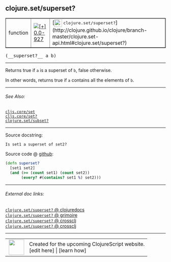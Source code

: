 ## clojure.set/superset?



 <table border="1">
<tr>
<td>function</td>
<td><a href="https://github.com/cljsinfo/cljs-api-docs/tree/0.0-927"><img valign="middle" alt="[+] 0.0-927" title="Added in 0.0-927" src="https://img.shields.io/badge/+-0.0--927-lightgrey.svg"></a> </td>
<td>
[<img height="24px" valign="middle" src="http://i.imgur.com/1GjPKvB.png"> <samp>clojure.set/superset?</samp>](http://clojure.github.io/clojure/branch-master/clojure.set-api.html#clojure.set/superset?)
</td>
</tr>
</table>


 <samp>
(__superset?__ a b)<br>
</samp>

---

Returns true if `a` is a superset of `b`, false otherwise.

In other words, returns true if `a` contains all the elements of `b`.

---


###### See Also:

[`cljs.core/set`](cljs.core_set.md)<br>
[`cljs.core/set?`](cljs.core_setQMARK.md)<br>
[`clojure.set/subset?`](clojure.set_subsetQMARK.md)<br>

---


Source docstring:

```
Is set1 a superset of set2?
```


Source code @ [github](https://github.com/clojure/clojurescript/blob/r1552/src/cljs/clojure/set.cljs#L138-L142):

```clj
(defn superset? 
  [set1 set2]
  (and (>= (count set1) (count set2))
       (every? #(contains? set1 %) set2)))
```

<!--
Repo - tag - source tree - lines:

 <pre>
clojurescript @ r1552
└── src
    └── cljs
        └── clojure
            └── <ins>[set.cljs:138-142](https://github.com/clojure/clojurescript/blob/r1552/src/cljs/clojure/set.cljs#L138-L142)</ins>
</pre>

-->

---



###### External doc links:

[`clojure.set/superset?` @ clojuredocs](http://clojuredocs.org/clojure.set/superset_q)<br>
[`clojure.set/superset?` @ grimoire](http://conj.io/store/v1/org.clojure/clojure/1.7.0-beta3/clj/clojure.set/superset%3F/)<br>
[`clojure.set/superset?` @ crossclj](http://crossclj.info/fun/clojure.set/superset%3F.html)<br>
[`clojure.set/superset?` @ crossclj](http://crossclj.info/fun/clojure.set.cljs/superset%3F.html)<br>

---

 <table>
<tr><td>
<img valign="middle" align="right" width="48px" src="http://i.imgur.com/Hi20huC.png">
</td><td>
Created for the upcoming ClojureScript website.<br>
[edit here] | [learn how]
</td></tr></table>

[edit here]:https://github.com/cljsinfo/cljs-api-docs/blob/master/cljsdoc/clojure.set_supersetQMARK.cljsdoc
[learn how]:https://github.com/cljsinfo/cljs-api-docs/wiki/cljsdoc-files

<!--

This information was too distracting to show to readers, but I'll leave it
commented here since it is helpful to:

- pretty-print the data used to generate this document
- and show how to retrieve that data



The API data for this symbol:

```clj
{:description "Returns true if `a` is a superset of `b`, false otherwise.\n\nIn other words, returns true if `a` contains all the elements of `b`.",
 :ns "clojure.set",
 :name "superset?",
 :signature ["[a b]"],
 :history [["+" "0.0-927"]],
 :type "function",
 :related ["cljs.core/set" "cljs.core/set?" "clojure.set/subset?"],
 :full-name-encode "clojure.set_supersetQMARK",
 :source {:code "(defn superset? \n  [set1 set2]\n  (and (>= (count set1) (count set2))\n       (every? #(contains? set1 %) set2)))",
          :title "Source code",
          :repo "clojurescript",
          :tag "r1552",
          :filename "src/cljs/clojure/set.cljs",
          :lines [138 142]},
 :full-name "clojure.set/superset?",
 :clj-symbol "clojure.set/superset?",
 :docstring "Is set1 a superset of set2?"}

```

Retrieve the API data for this symbol:

```clj
;; from Clojure REPL
(require '[clojure.edn :as edn])
(-> (slurp "https://raw.githubusercontent.com/cljsinfo/cljs-api-docs/catalog/cljs-api.edn")
    (edn/read-string)
    (get-in [:symbols "clojure.set/superset?"]))
```

-->
